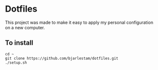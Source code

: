 # Dotfiles

This project was made to make it easy to apply my personal configuration on a new computer.

## To install

    cd ~
    git clone https://github.com/bjarlestam/dotfiles.git
    ./setup.sh

